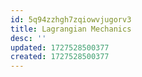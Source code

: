 ```yaml
---
id: 5q94zzhgh7zqiowvjugorv3
title: Lagrangian Mechanics
desc: ''
updated: 1727528500377
created: 1727528500377
---
```

